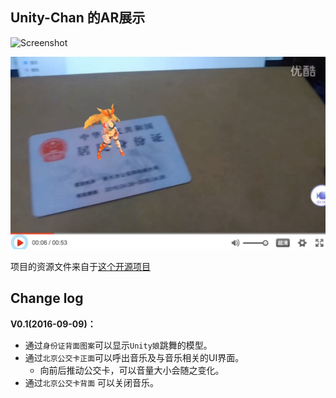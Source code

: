 Unity-Chan 的AR展示
----------------------------------------------

![Screenshot][Screenshot]

[![视频展示](1.jpg)](http://v.youku.com/v_show/id_XMTcyMDE2MTg4OA==.html?beta&#paction)

项目的资源文件来自于[这个开源项目](https://github.com/unity3d-jp/unitychan-crs)

## Change log
**V0.1(2016-09-09)：**

* 通过`身份证背面图案`可以显示`Unity娘`跳舞的模型。
* 通过`北京公交卡正面`可以呼出音乐及与音乐相关的UI界面。
	* 向前后推动公交卡，可以音量大小会随之变化。
* 通过`北京公交卡背面` 可以关闭音乐。


[Screenshot]: http://unity-chan.com/blog/wp-content/uploads/2014/08/uniteinthesky_ss.jpg


